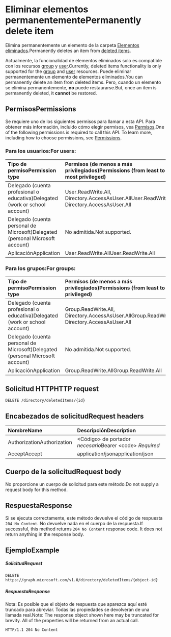 # <a name="permanently-delete-item"></a><span data-ttu-id="1d86c-101">Eliminar elementos permanentemente</span><span class="sxs-lookup"><span data-stu-id="1d86c-101">Permanently delete item</span></span>

<span data-ttu-id="1d86c-102">Elimina permanentemente un elemento de la carpeta [Elementos eliminados](../resources/directory.md).</span><span class="sxs-lookup"><span data-stu-id="1d86c-102">Permanently deletes an item from [deleted items](../resources/directory.md).</span></span>

<span data-ttu-id="1d86c-103">Actualmente, la funcionalidad de elementos eliminados solo es compatible con los recursos [group](../resources/group.md) y [user](../resources/user.md).</span><span class="sxs-lookup"><span data-stu-id="1d86c-103">Currently, deleted items functionality is only supported for the [group](../resources/group.md) and [user](../resources/user.md) resources.</span></span> <span data-ttu-id="1d86c-104">Puede eliminar permanentemente un elemento de elementos eliminados.</span><span class="sxs-lookup"><span data-stu-id="1d86c-104">You can permanently delete an item from deleted items.</span></span> <span data-ttu-id="1d86c-105">Pero, cuando un elemento se elimina permanentemente, **no** puede restaurarse.</span><span class="sxs-lookup"><span data-stu-id="1d86c-105">But, once an item is permanently deleted, it **cannot** be restored.</span></span>

## <a name="permissions"></a><span data-ttu-id="1d86c-106">Permisos</span><span class="sxs-lookup"><span data-stu-id="1d86c-106">Permissions</span></span>
<span data-ttu-id="1d86c-p102">Se requiere uno de los siguientes permisos para llamar a esta API. Para obtener más información, incluido cómo elegir permisos, vea [Permisos](../../../concepts/permissions_reference.md).</span><span class="sxs-lookup"><span data-stu-id="1d86c-p102">One of the following permissions is required to call this API. To learn more, including how to choose permissions, see [Permissions](../../../concepts/permissions_reference.md).</span></span>

### <a name="for-users"></a><span data-ttu-id="1d86c-109">Para los usuarios:</span><span class="sxs-lookup"><span data-stu-id="1d86c-109">For users:</span></span>

|<span data-ttu-id="1d86c-110">Tipo de permiso</span><span class="sxs-lookup"><span data-stu-id="1d86c-110">Permission type</span></span>      | <span data-ttu-id="1d86c-111">Permisos (de menos a más privilegiados)</span><span class="sxs-lookup"><span data-stu-id="1d86c-111">Permissions (from least to most privileged)</span></span>              |
|:--------------------|:---------------------------------------------------------|
|<span data-ttu-id="1d86c-112">Delegado (cuenta profesional o educativa)</span><span class="sxs-lookup"><span data-stu-id="1d86c-112">Delegated (work or school account)</span></span> | <span data-ttu-id="1d86c-113">User.ReadWrite.All, Directory.AccessAsUser.All</span><span class="sxs-lookup"><span data-stu-id="1d86c-113">User.ReadWrite.All, Directory.AccessAsUser.All</span></span> |
|<span data-ttu-id="1d86c-114">Delegado (cuenta personal de Microsoft)</span><span class="sxs-lookup"><span data-stu-id="1d86c-114">Delegated (personal Microsoft account)</span></span> | <span data-ttu-id="1d86c-115">No admitida.</span><span class="sxs-lookup"><span data-stu-id="1d86c-115">Not supported.</span></span> |
|<span data-ttu-id="1d86c-116">Aplicación</span><span class="sxs-lookup"><span data-stu-id="1d86c-116">Application</span></span> | <span data-ttu-id="1d86c-117">User.ReadWrite.All</span><span class="sxs-lookup"><span data-stu-id="1d86c-117">User.ReadWrite.All</span></span> |

### <a name="for-groups"></a><span data-ttu-id="1d86c-118">Para los grupos:</span><span class="sxs-lookup"><span data-stu-id="1d86c-118">For groups:</span></span>

|<span data-ttu-id="1d86c-119">Tipo de permiso</span><span class="sxs-lookup"><span data-stu-id="1d86c-119">Permission type</span></span>      | <span data-ttu-id="1d86c-120">Permisos (de menos a más privilegiados)</span><span class="sxs-lookup"><span data-stu-id="1d86c-120">Permissions (from least to most privileged)</span></span>              |
|:--------------------|:---------------------------------------------------------|
|<span data-ttu-id="1d86c-121">Delegado (cuenta profesional o educativa)</span><span class="sxs-lookup"><span data-stu-id="1d86c-121">Delegated (work or school account)</span></span> | <span data-ttu-id="1d86c-122">Group.ReadWrite.All, Directory.AccessAsUser.All</span><span class="sxs-lookup"><span data-stu-id="1d86c-122">Group.ReadWrite.All, Directory.AccessAsUser.All</span></span> |
|<span data-ttu-id="1d86c-123">Delegado (cuenta personal de Microsoft)</span><span class="sxs-lookup"><span data-stu-id="1d86c-123">Delegated (personal Microsoft account)</span></span> | <span data-ttu-id="1d86c-124">No admitida.</span><span class="sxs-lookup"><span data-stu-id="1d86c-124">Not supported.</span></span>    |
|<span data-ttu-id="1d86c-125">Aplicación</span><span class="sxs-lookup"><span data-stu-id="1d86c-125">Application</span></span> | <span data-ttu-id="1d86c-126">Group.ReadWrite.All</span><span class="sxs-lookup"><span data-stu-id="1d86c-126">Group.ReadWrite.All</span></span> |

## <a name="http-request"></a><span data-ttu-id="1d86c-127">Solicitud HTTP</span><span class="sxs-lookup"><span data-stu-id="1d86c-127">HTTP request</span></span>
<!-- { "blockType": "ignored" } -->
```http
DELETE /directory/deletedItems/{id}
```
## <a name="request-headers"></a><span data-ttu-id="1d86c-128">Encabezados de solicitud</span><span class="sxs-lookup"><span data-stu-id="1d86c-128">Request headers</span></span>
| <span data-ttu-id="1d86c-129">Nombre</span><span class="sxs-lookup"><span data-stu-id="1d86c-129">Name</span></span>       | <span data-ttu-id="1d86c-130">Descripción</span><span class="sxs-lookup"><span data-stu-id="1d86c-130">Description</span></span>|
|:---------------|:----------|
| <span data-ttu-id="1d86c-131">Authorization</span><span class="sxs-lookup"><span data-stu-id="1d86c-131">Authorization</span></span>  | <span data-ttu-id="1d86c-132">&lt;Código&gt; de portador *necesario*</span><span class="sxs-lookup"><span data-stu-id="1d86c-132">Bearer &lt;code&gt; *Required*</span></span>|
| <span data-ttu-id="1d86c-133">Accept</span><span class="sxs-lookup"><span data-stu-id="1d86c-133">Accept</span></span>  | <span data-ttu-id="1d86c-134">application/json</span><span class="sxs-lookup"><span data-stu-id="1d86c-134">application/json</span></span> |

## <a name="request-body"></a><span data-ttu-id="1d86c-135">Cuerpo de la solicitud</span><span class="sxs-lookup"><span data-stu-id="1d86c-135">Request body</span></span>
<span data-ttu-id="1d86c-136">No proporcione un cuerpo de solicitud para este método.</span><span class="sxs-lookup"><span data-stu-id="1d86c-136">Do not supply a request body for this method.</span></span>

## <a name="response"></a><span data-ttu-id="1d86c-137">Respuesta</span><span class="sxs-lookup"><span data-stu-id="1d86c-137">Response</span></span>

<span data-ttu-id="1d86c-p103">Si se ejecuta correctamente, este método devuelve el código de respuesta `204 No Content`. No devuelve nada en el cuerpo de la respuesta.</span><span class="sxs-lookup"><span data-stu-id="1d86c-p103">If successful, this method returns `204 No Content` response code. It does not return anything in the response body.</span></span>

## <a name="example"></a><span data-ttu-id="1d86c-140">Ejemplo</span><span class="sxs-lookup"><span data-stu-id="1d86c-140">Example</span></span>
##### <a name="request"></a><span data-ttu-id="1d86c-141">Solicitud</span><span class="sxs-lookup"><span data-stu-id="1d86c-141">Request</span></span>

<!-- {
  "blockType": "request",
  "name": "delete_directory"
}-->
```http
DELETE https://graph.microsoft.com/v1.0/directory/deletedItems/{object-id}
```
##### <a name="response"></a><span data-ttu-id="1d86c-142">Respuesta</span><span class="sxs-lookup"><span data-stu-id="1d86c-142">Response</span></span>
<span data-ttu-id="1d86c-p104">Nota: Es posible que el objeto de respuesta que aparezca aquí esté truncado para abreviar. Todas las propiedades se devolverán de una llamada real.</span><span class="sxs-lookup"><span data-stu-id="1d86c-p104">Note: The response object shown here may be truncated for brevity. All of the properties will be returned from an actual call.</span></span>
<!-- {
  "blockType": "response",
  "truncated": true
} -->
```http
HTTP/1.1 204 No Content
```

<!-- uuid: 8fcb5dbc-d5aa-4681-8e31-b001d5168d79
2015-10-25 14:57:30 UTC -->
<!-- {
  "type": "#page.annotation",
  "description": "Delete directory",
  "keywords": "",
  "section": "documentation",
  "tocPath": ""
}-->